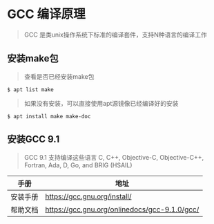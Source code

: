 # GCC 编译原理

> GCC 是类unix操作系统下标准的编译套件，支持N种语言的编译工作

## 安装make包

> 查看是否已经安装make包

```shell
$ apt list make
```

> 如果没有安装，可以直接使用apt源镜像已经编译好的安装

```shell
$ apt install make make-doc
```

## 安装GCC 9.1

> GCC 9.1 支持编译这些语言 C, C++, Objective-C, Objective-C++, Fortran, Ada, D, Go, and BRIG (HSAIL)

手册   | 地址
---- | -----------------------------------------------
安装手册 | <https://gcc.gnu.org/install/>
帮助文档 | <https://gcc.gnu.org/onlinedocs/gcc-9.1.0/gcc/>
